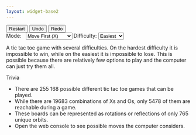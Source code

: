 ```yaml
---
layout: widget-base2
---
```


<div id="tictactoecontainer">
	<div id="game">
		<div id="status"></div>
		<div id="tttboard"></div>
		<div id="game-info">
			<button onClick="restart()">Restart</button>
			<button onClick="undo()">Undo</button>
			<button onClick="redo()">Redo</button>
		</div>
		<div>
			Mode:&nbsp;&nbsp;
			<select id="computerMove" value="0" onChange="setComputerMove(value)">
				<option value="0">Move First (X)</option>
				<option value="1">Move Second (O)</option>
				<option value="-1">Two Players</option>
			</select>
			Difficulty:
			<select id="difficulty" value="2" onChange="setDifficulty(value)">
				<option value="1">Easiest</option>
				<option value="2">Easy</option>
				<option value="3">Medium</option>
				<option value="4">Hard</option>
				<option value="5">Hardest</option>
			</select>
		</div>
	</div>
</div>

A tic tac toe game with several difficulties. On the hardest difficulty it is impossible to win, while on the easiest it is impossible to lose. This is possible because there are  relatively few options to play and the computer can just try them all.

Trivia
- There are 255 168 possible different tic tac toe games that can be played.
- While there are 19683 combinations of Xs and Os, only 5478 of them are reachable during a game.
- These boards can be represented as rotations or reflections of only 765 unique orbits.
- Open the web console to see possible moves the computer considers.
<style>
	.tttcell{
		width:75px;
		height:75px;
		border:1px solid black;
		display:inline-block;
		font-size:50px;
			text-align: center;
			vertical-align: top;
	}
	#tttboard{
		width:231px;
	}
</style>
<script>
	let LEN = 3, SZ = LEN * LEN;
	var win = [], lose = [], nxt = Array(19683).fill().map(() => Array(0));
	function hash(cur) {
		var ret = 0;
		for (let i = 0; i < SZ; i++) {
			ret = ret * 3;
			if (cur[i] === 'X') ret++;
			else if (cur[i] === 'O') ret += 2;
			else if (cur[i] !== null) ret += cur[i];
		}
		return ret;
	}
	function calc(cur, v, move) {
		if (win[v] != null) return;
		win[v] = lose[v] = 1000;
		var w = calculateWinner(cur);
		if (w != null) {
			win[v] = 100; lose[v] = -100;
			return;
		}
		for (let i = 0; i < 9; i++) if (cur[i] === null) {
			cur[i] = move;
			let x = hash(cur);
			if (win[x] == null) calc(cur, x, 3 - move);
			nxt[v].push([i, x]);
			win[v] = Math.min(win[v], -win[x]);
			lose[v] = Math.min(lose[v], -lose[x]);
			cur[i] = null;
		}
		if (win[v] === 1000) win[v] = 0;
		if (win[v] < 0) win[v]++;
		if (lose[v] === 1000) lose[v] = 0;
	}

	function calculateWinner(board) {
		for (let i = 0; i < LEN; i++) {
			if (board[i] && board[i] === board[i + LEN] && board[i] === board[i + 2 * LEN]) return board[i];
			if (board[i * LEN] && board[i * LEN] === board[i * LEN + 1] && board[i * LEN] === board[i * LEN + 2]) return board[i * LEN];
		}
		if (board[0] && board[0] === board[4] && board[0] === board[8]) return board[0];
		if (board[2] && board[2] === board[4] && board[2] === board[6]) return board[2];
		return null;
	}

	calc(Array(9).fill(null), 0, 1);
	let history = [
		{
			squares: Array(9).fill("")
		}
	];
	let stepNumber = 0;
	let xIsNext = true;
	let difficulty = 2;
	let computerMove = 0;

	function move(i) {
		history = history.slice(0, stepNumber + 1);
		current = history[history.length - 1];
		squares = current.squares.slice();
		if (calculateWinner(squares) || squares[i]) {
			return;
		}
		squares[i] = xIsNext ? "X" : "O";
		history = history.concat([
			{
				squares: squares
			}
		]);
		stepNumber = history.length - 1;
		xIsNext = !xIsNext;
		updateboard();
	}
	function handleClick(i) {
		if (xIsNext == computerMove) return;
		move(i);
		computerMove1();
	}
	function sleep(delay) {
		return new Promise(resolve => setTimeout(resolve, delay));
	}
	async function computerMove1() {
		await sleep(500);
		if (xIsNext != computerMove || stepNumber == SZ) return;
		history = history.slice(0, stepNumber + 1);
		current = history[history.length - 1];
		squares = current.squares.slice();
		var x = hash(squares), moves = [];
		if (difficulty == 1) {
			for (let i = 0; i < nxt[x].length; i++)
				if (lose[nxt[x][i][1]] > 0)
					moves.push(nxt[x][i][0]);
			if (!moves.length)
				for (let i = 0; i < nxt[x].length; i++)
					if (lose[nxt[x][i][1]] >= 0)
						moves.push(nxt[x][i][0]);
			if (!moves.length)
				for (let i = 0; i < nxt[x].length; i++)
					moves.push(nxt[x][i][0]);
		}
		else if (difficulty == 2) {
			for (let i = 0; i < nxt[x].length; i++)
				moves.push(nxt[x][i][0]);
		}
		else if (difficulty == 3) {
			for (let i = 0; i < nxt[x].length; i++)
				if (win[nxt[x][i][1]] == 100)
					moves.push(nxt[x][i][0]);
			if (!moves.length)
				for (let i = 0; i < nxt[x].length; i++)
					if (win[nxt[x][i][1]] > -99)
						moves.push(nxt[x][i][0]);
			if (!moves.length)
				for (let i = 0; i < nxt[x].length; i++)
					moves.push(nxt[x][i][0]);
		}
		else if (difficulty == 4) {
			for (let i = 0; i < nxt[x].length; i++)
				if (win[nxt[x][i][1]] >= 99)
					moves.push(nxt[x][i][0]);
			if (!moves.length)
				for (let i = 0; i < nxt[x].length; i++)
					if (win[nxt[x][i][1]] >= 0 || Math.random() < 0.2 && win[nxt[x][i][1]] > -98)
						moves.push(nxt[x][i][0]);
			if (!moves.length)
				for (let i = 0; i < nxt[x].length; i++)
					if (win[nxt[x][i][1]] > -98)
						moves.push(nxt[x][i][0]);
			if (!moves.length)
				for (let i = 0; i < nxt[x].length; i++)
					if (win[nxt[x][i][1]] > -99)
						moves.push(nxt[x][i][0]);
			if (!moves.length)
				for (let i = 0; i < nxt[x].length; i++)
					moves.push(nxt[x][i][0]);
		}
		else if (difficulty == 5) {
			for (let i = 0; i < nxt[x].length; i++)
				if (win[nxt[x][i][1]] > 0)
					moves.push(nxt[x][i][0]);
			if (!moves.length)
				for (let i = 0; i < nxt[x].length; i++)
					if (win[nxt[x][i][1]] >= 0)
						moves.push(nxt[x][i][0]);
			if (!moves.length)
				for (let i = 0; i < nxt[x].length; i++)
					moves.push(nxt[x][i][0]);
		}
		console.log("Possible moves: ", moves);
		if (moves.length) move(moves[Math.floor(Math.random() * moves.length)]);
	}
	function toStep(step) {
		stepNumber = step;
		xIsNext = step % 2 === 0;
	}
	function restart() {
		toStep(0);
		computerMove1();
		updateboard();
	}
	function undo() {
		computerMove = -1;
		if (stepNumber > 0) toStep(stepNumber - 1);
		updateboard();
	}
	function redo() {
		computerMove = -1;
		if (stepNumber < history.length - 1) toStep(stepNumber + 1);
		updateboard();
	}
	function setComputerMove(value) {
		computerMove = value;
		computerMove1();
		updateboard();
	}
	function setDifficulty(value) {
		difficulty = value;
		updateboard();
	}

	function updateboard() {
		let current = history[stepNumber];
		let winner = calculateWinner(current.squares);

		let status;
		if (winner) {
			status = "Winner: " + winner;
		} else if (stepNumber >= SZ) {
			status = "Tie";
		} else {
			status = "Next player: " + (xIsNext ? "X" : "O");
		}
		document.getElementById("status").innerHTML = status;

		let board = "";
		for (let i = 0; i < SZ; i++) {
			board += `<div class="tttcell" onClick=handleClick(${i})>${current.squares[i]}</div>`;
		}
		document.getElementById("tttboard").innerHTML = board;
		document.getElementById("computerMove").value = computerMove;
		document.getElementById("difficulty").value = difficulty;

	}
	updateboard();
</script>